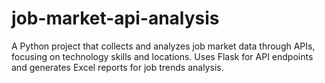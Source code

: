 # job-market-api-analysis
A Python project that collects and analyzes job market data through APIs, focusing on technology skills and locations. Uses Flask for API endpoints and generates Excel reports for job trends analysis.
